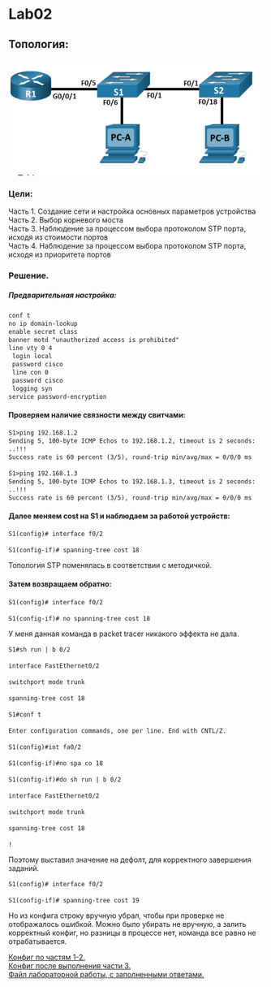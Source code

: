 
# Lab02

## Топология:
![](https://github.com/Etherne1/otus_network_engineer/blob/main/Lab01/Pasted%20image%2020241010212925.png?raw=true)

### Цели:
Часть 1. Создание сети и настройка основных параметров устройства
Часть 2. Выбор корневого моста  
Часть 3. Наблюдение за процессом выбора протоколом STP порта, исходя из стоимости портов  
Часть 4. Наблюдение за процессом выбора протоколом STP порта, исходя из приоритета портов  


### Решение.

##### Предварительная настройка:
```
conf t
no ip domain-lookup
enable secret class
banner motd "unauthorized access is prohibited"
line vty 0 4
 login local
 password cisco
 line con 0 
 password cisco
 logging syn
service password-encryption
```

#### Проверяем наличие связности между свитчами:
  
```
S1>ping 192.168.1.2
Sending 5, 100-byte ICMP Echos to 192.168.1.2, timeout is 2 seconds:
..!!!
Success rate is 60 percent (3/5), round-trip min/avg/max = 0/0/0 ms 

S1>ping 192.168.1.3
Sending 5, 100-byte ICMP Echos to 192.168.1.3, timeout is 2 seconds:
..!!!
Success rate is 60 percent (3/5), round-trip min/avg/max = 0/0/0 ms
```

#### Далее меняем cost на S1 и наблюдаем за работой устройств:
```
S1(config)# interface f0/2

S1(config-if)# spanning-tree cost 18
```




Топология STP поменялась в соответствии с методичкой.

#### Затем возвращаем обратно:
```
S1(config)# interface f0/2

S1(config-if)# no spanning-tree cost 18
```
   

  У меня данная команда в packet tracer никакого эффекта не дала.
```
S1#sh run | b 0/2

interface FastEthernet0/2

switchport mode trunk

spanning-tree cost 18

S1#conf t

Enter configuration commands, one per line. End with CNTL/Z.

S1(config)#int fa0/2

S1(config-if)#no spa co 18

S1(config-if)#do sh run | b 0/2

interface FastEthernet0/2

switchport mode trunk

spanning-tree cost 18

!
```

Поэтому выставил значение на дефолт, для корректного завершения заданий. 

```
S1(config)# interface f0/2

S1(config-if)# spanning-tree cost 19
```

Но из конфига строку вручную убрал, чтобы при проверке не отображалось ошибкой. Можно было убирать не вручную, а залить корректный конфиг, но разницы в процессе нет, команда все равно не отрабатывается.

[Конфиг по частям 1-2.](https://github.com/Etherne1/otus_network_engineer/tree/main/Lab02/config%20before%20part%203)  
[Конфиг после выполнения части 3.](https://github.com/Etherne1/otus_network_engineer/tree/main/Lab02/config%20after%20part%203)  
[Файл лабораторной работы, с заполненными ответами.](https://github.com/Etherne1/otus_network_engineer/blob/main/Lab02/3.1.2.12_Lab___Building_a_Switched_Network_with_Redundant_Links.docx)
